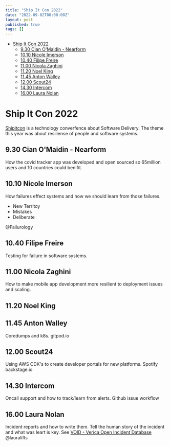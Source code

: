 ```yaml
---
title: "Ship It Con 2022"
date: "2022-09-02T00:00:00Z"
layout: post
published: true
tags: []
---
```


- [Ship It Con 2022](#ship-it-con-2022)
  - [9.30 Cian O'Maidin - Nearform](#930-cian-omaidin---nearform)
  - [10.10 Nicole Imerson](#1010-nicole-imerson)
  - [10.40 Filipe Freire](#1040-filipe-freire)
  - [11.00 Nicola Zaghini](#1100-nicola-zaghini)
  - [11.20 Noel King](#1120-noel-king)
  - [11.45 Anton Walley](#1145-anton-walley)
  - [12.00 Scout24](#1200-scout24)
  - [14.30 Intercom](#1430-intercom)
  - [16.00 Laura Nolan](#1600-laura-nolan)

# Ship It Con 2022

[Shipitcon](https://shipitcon.com/) is a technology converfence about Software Delivery. The theme this year was about resiliense of people and software systems.

## 9.30 Cian O'Maidin - Nearform

How the covid tracker app was developed and open sourced so 65million users and 10 countries could benifit.

## 10.10 Nicole Imerson

How failures effect systems and how we should learn from those failures.

- New Territoy
- Mistakes
- Deliberate

@Failurology

## 10.40 Filipe Freire

Testing for failure in software systems.

## 11.00 Nicola Zaghini

How to make mobile app development more resilient to deployment issues and scaling.

## 11.20 Noel King

## 11.45 Anton Walley

Coredumps and k8s.
gitpod.io

## 12.00 Scout24

Using AWS CDK's to create developer portals for new platforms. 
Spotify backstage.io

## 14.30 Intercom

 Oncall support and how to track/learn from alerts.
 Github issue workflow

## 16.00 Laura Nolan

Incident reports and how to write them. Tell the human story of the incident and what was leart is key.
See [VOID -  Verica Open Incident Database](https://www.thevoid.community/)
@lauralifts

